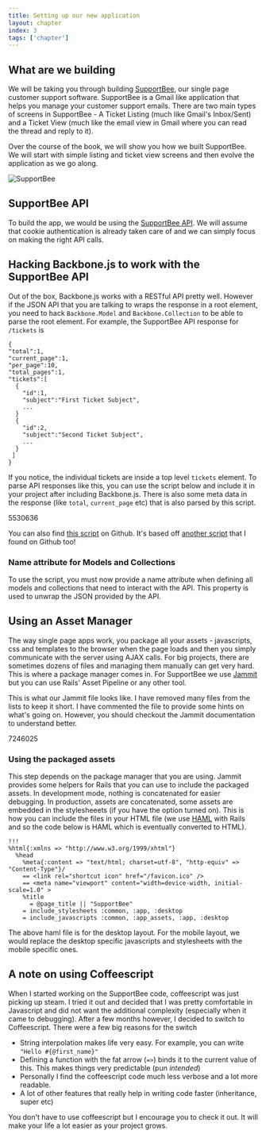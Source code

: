 ```yaml
---
title: Setting up our new application
layout: chapter
index: 3
tags: ['chapter']
---
```



## What are we building

We will be taking you through building [SupportBee](https://supportbee.com), our single page customer support software. SupportBee is a Gmail like application that helps you manage your customer support emails. There are two main types of screens in SupportBee - A Ticket Listing (much like Gmail's Inbox/Sent) and a Ticket View (much like the email view in Gmail where you can read the thread and reply to it).

Over the course of the book, we will show you how we built SupportBee. We will start with simple listing and ticket view screens and then evolve the application as we go along.

![SupportBee](/images/book/video-screen.png)


## SupportBee API

To build the app, we would be using the [SupportBee API](https://developers.supportbee.com/api). We will assume that cookie authentication is already taken care of and we can simply focus on making the right API calls.


## Hacking Backbone.js to work with the SupportBee API

Out of the box, Backbone.js works with a RESTful API pretty well. However if the JSON API that you are talking to wraps the response in a root element, you need to hack ``Backbone.Model`` and ``Backbone.Collection`` to be able to parse the root element. For example, the SupportBee API response for ``/tickets`` is


    {
    "total":1,
    "current_page":1,
    "per_page":10,
    "total_pages":1,
    "tickets":[
      {
        "id":1,
        "subject":"First Ticket Subject",
        ...
      }
      {
        "id":2,
        "subject":"Second Ticket Subject",
        ...
      }
     ]
    }                  

If you notice, the individual tickets are inside a top level ``tickets`` element. To parse API responses like this, you can use the script below and include it in your project after including Backbone.js. There is also some meta data in the response (like ``total``, ``current_page`` etc) that is also parsed by this script.

<gist>5530636</gist>

You can also find [this script](https://gist.github.com/prateekdayal/5530636) on Github. It's based off [another script](https://gist.github.com/trydionel/719080/604761f843f85d9916b790b6367f6de5e42fa19d) that I found on Github too!

### Name attribute for Models and Collections

To use the script, you must now provide a name attribute when defining all models and collections that need to interact with the API. This property is used to unwrap the JSON provided by the API.

## Using an Asset Manager

The way single page apps work, you package all your assets - javascripts, css and templates to the browser when the page loads and then you simply communicate with the server using AJAX calls. For big projects, there are sometimes dozens of files and managing them manually can get very hard. This is where a package manager comes in. For SupportBee we use [Jammit](http://documentcloud.github.io/jammit/) but you can use Rails' Asset Pipeline or any other tool. 

This is what our Jammit file looks like. I have removed many files from the lists to keep it short. I have commented the file to provide some hints on what's going on. However, you should checkout the Jammit documentation to understand better.

<gist>7246025</gist>

### Using the packaged assets

This step depends on the package manager that you are using. Jammit provides some helpers for Rails that you can use to include the packaged assets. In development mode, nothing is concatenated for easier debugging. In production, assets are concatenated, some assets are embedded in the stylesheeets (if you have the option turned on). This is how you can include the files in your HTML file (we use [HAML](http://haml.info/) with Rails and so the code below is HAML which is eventually converted to HTML). 

    !!!
    %html{:xmlns => "http://www.w3.org/1999/xhtml"}
      %head
        %meta{:content => "text/html; charset=utf-8", "http-equiv" => "Content-Type"}/
        == <link rel="shortcut icon" href="/favicon.ico" />
        == <meta name="viewport" content="width=device-width, initial-scale=1.0" >
        %title 
          = @page_title || "SupportBee" 
        = include_stylesheets :common, :app, :desktop
        = include_javascripts :common, :app_assets, :app, :desktop

The above haml file is for the desktop layout. For the mobile layout, we would replace the desktop specific javascripts and stylesheets with the mobile specific ones.

## A note on using Coffeescript

When I started working on the SupportBee code, coffeescript was just picking up steam. I tried it out and decided that I was pretty comfortable in Javascript and did not want the additional complexity (especially when it came to debugging). After a few months however, I decided to switch to Coffeescript. There were a few big reasons for the switch

* String interpolation makes life very easy. For example, you can write ``"Hello #{@first_name}"``
* Defining a function with the fat arrow (`=>`) binds it to the current value of this. This makes things very predictable (pun _intended_)
* Personally I find the coffeescript code much less verbose and a lot more readable.
* A lot of other features that really help in writing code faster (inheritance, super etc)

You don't have to use coffeescript but I encourage you to check it out. It will make your life a lot easier as your project grows.
